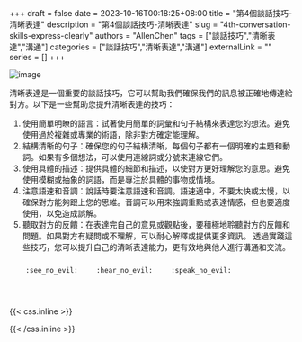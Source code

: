 +++ 
draft = false
date = 2023-10-16T00:18:25+08:00
title = "第4個談話技巧-清晰表達"
description = "第4個談話技巧-清晰表達"
slug = "4th-conversation-skills-express-clearly"
authors = "AllenChen"
tags = ["談話技巧","清晰表達","溝通"]
categories = ["談話技巧","清晰表達","溝通"]
externalLink = ""
series = []
+++

![image](/images/post/A-rabbit-with-big-blue-eyes-talking-another-rabbit-and-expressing-clearly-with-Van-Gogh-style.jpeg)

清晰表達是一個重要的談話技巧，它可以幫助我們確保我們的訊息被正確地傳達給對方。以下是一些幫助您提升清晰表達的技巧：

1. 使用簡單明瞭的語言：試著使用簡單的詞彙和句子結構來表達您的想法。避免使用過於複雜或專業的術語，除非對方確定能理解。
2. 結構清晰的句子：確保您的句子結構清晰，每個句子都有一個明確的主題和動詞。如果有多個想法，可以使用連線詞或分號來連線它們。
3. 使用具體的描述：提供具體的細節和描述，以使對方更好理解您的意思。避免使用模糊或抽象的詞語，而是專注於具體的事物或情境。
4. 注意語速和音調：說話時要注意語速和音調。語速適中，不要太快或太慢，以確保對方能夠跟上您的思維。音調可以用來強調重點或表達情感，但也要適度使用，以免造成誤解。
5. 聽取對方的反饋：在表達完自己的意見或觀點後，要積極地聆聽對方的反饋和問題。如果對方有疑問或不理解，可以耐心解釋或提供更多資訊。
透過實踐這些技巧，您可以提升自己的清晰表達能力，更有效地與他人進行溝通和交流。

<p><span class="nowrap"><span class="emojify">🙈</span> <code>:see_no_evil:</code></span>  <span class="nowrap"><span class="emojify">🙉</span> <code>:hear_no_evil:</code></span>  <span class="nowrap"><span class="emojify">🙊</span> <code>:speak_no_evil:</code></span></p>
<br>
    

{{< css.inline >}}
<style>
.emojify {
	font-family: Apple Color Emoji, Segoe UI Emoji, NotoColorEmoji, Segoe UI Symbol, Android Emoji, EmojiSymbols;
	font-size: 2rem;
	vertical-align: middle;
}
@media screen and (max-width:650px) {
  .nowrap {
    display: block;
    margin: 25px 0;
  }
}
</style>
{{< /css.inline >}}
